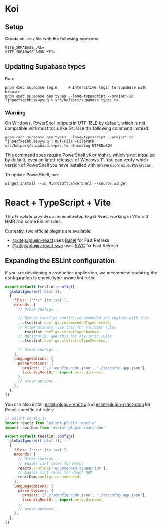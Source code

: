 # Koi

## Setup

Create an `.env` file with the following contents:

```
VITE_SUPABASE_URL=
VITE_SUPABASE_ANON_KEY=
```

## Updating Supabase types

Run:

```
pnpm exec supabase login     # Interactive login to Supabase with browser
pnpm exec supabase gen types --lang=typescript --project-id fjnpeofxeihbuaswyyuq > src/helpers/supabase.types.ts
```

### Warning

On Windows, PowerShell outputs in UTF-16LE by default, which is not compatible
with most tools like Git. Use the following command instead:

```
pnpm exec supabase gen types --lang=typescript --project-id fjnpeofxeihbuaswyyuq | Out-File -FilePath src/helpers/supabase.types.ts -Encoding UTF8NoBOM
```

This command does require PowerShell v6 or higher, which is not installed by
default, even on latest releases of Windows 11. You can verify which version
of PowerShell you have installed with `$PSVersionTable.PSVersion`.

To update PowerShell, run:

```
winget install --id Microsoft.PowerShell --source winget
```

# React + TypeScript + Vite

This template provides a minimal setup to get React working in Vite with HMR and some ESLint rules.

Currently, two official plugins are available:

- [@vitejs/plugin-react](https://github.com/vitejs/vite-plugin-react/blob/main/packages/plugin-react) uses [Babel](https://babeljs.io/) for Fast Refresh
- [@vitejs/plugin-react-swc](https://github.com/vitejs/vite-plugin-react/blob/main/packages/plugin-react-swc) uses [SWC](https://swc.rs/) for Fast Refresh

## Expanding the ESLint configuration

If you are developing a production application, we recommend updating the configuration to enable type-aware lint rules:

```js
export default tseslint.config([
  globalIgnores(['dist']),
  {
    files: ['**/*.{ts,tsx}'],
    extends: [
      // Other configs...

      // Remove tseslint.configs.recommended and replace with this
      ...tseslint.configs.recommendedTypeChecked,
      // Alternatively, use this for stricter rules
      ...tseslint.configs.strictTypeChecked,
      // Optionally, add this for stylistic rules
      ...tseslint.configs.stylisticTypeChecked,

      // Other configs...
    ],
    languageOptions: {
      parserOptions: {
        project: ['./tsconfig.node.json', './tsconfig.app.json'],
        tsconfigRootDir: import.meta.dirname,
      },
      // other options...
    },
  },
])
```

You can also install [eslint-plugin-react-x](https://github.com/Rel1cx/eslint-react/tree/main/packages/plugins/eslint-plugin-react-x) and [eslint-plugin-react-dom](https://github.com/Rel1cx/eslint-react/tree/main/packages/plugins/eslint-plugin-react-dom) for React-specific lint rules:

```js
// eslint.config.js
import reactX from 'eslint-plugin-react-x'
import reactDom from 'eslint-plugin-react-dom'

export default tseslint.config([
  globalIgnores(['dist']),
  {
    files: ['**/*.{ts,tsx}'],
    extends: [
      // Other configs...
      // Enable lint rules for React
      reactX.configs['recommended-typescript'],
      // Enable lint rules for React DOM
      reactDom.configs.recommended,
    ],
    languageOptions: {
      parserOptions: {
        project: ['./tsconfig.node.json', './tsconfig.app.json'],
        tsconfigRootDir: import.meta.dirname,
      },
      // other options...
    },
  },
])
```
